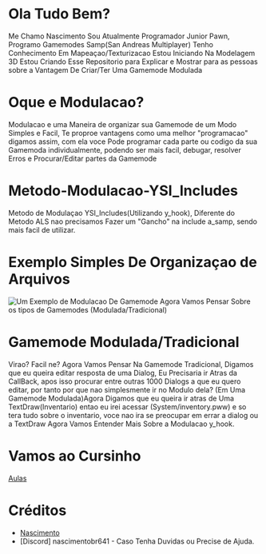# Ola Tudo Bem?
Me Chamo Nascimento Sou Atualmente Programador Junior Pawn, Programo Gamemodes Samp(San Andreas Multiplayer)
Tenho Conhecimento Em Mapeaçao/Texturizacao Estou Iniciando Na Modelagem 3D
Estou Criando Esse Repositorio para Explicar e Mostrar para as pessoas sobre a Vantagem De Criar/Ter Uma Gamemode Modulada


# Oque e Modulacao?
Modulacao e uma Maneira de organizar sua Gamemode de um Modo Simples e Facil, Te proproe vantagens como uma melhor "programacao" digamos assim, 
com ela voce Pode programar cada parte ou codigo da sua Gamemoda individualmente, podendo ser mais facil, debugar, resolver Erros e Procurar/Editar partes da Gamemode 

# Metodo-Modulacao-YSI_Includes
Metodo de Modulaçao YSI_Includes(Utilizando y_hook), Diferente do Metodo ALS nao precisamos Fazer um "Gancho" na include a_samp, sendo mais facil de utilizar. 

# Exemplo Simples De Organizaçao de Arquivos
![Um Exemplo de Modulacao De Gamemode](../Imagens/Gamemode1.png)
Agora Vamos Pensar Sobre os tipos de Gamemodes (Modulada/Tradicional)

# Gamemode Modulada/Tradicional
Virao? Facil ne? Agora Vamos Pensar Na Gamemode Tradicional, Digamos que eu queira editar resposta de uma Dialog, Eu Precisaria ir Atras da CallBack, apos isso procurar entre outras 1000 Dialogs a que eu quero editar, por tanto por que nao simplesmente ir no Modulo dela? (Em Uma Gamemode Modulada)Agora Digamos que eu queira ir atras de Uma TextDraw(Inventario) entao eu irei acessar (System/inventory.pww) e so tera tudo sobre o inventario, voce nao ira se preocupar em errar a dialog ou a TextDraw Agora Vamos Entender Mais Sobre a Modulacao y_hook.

# Vamos ao Cursinho
 [Aulas](aula)

# Créditos
- [Nascimento](https://github.com/NascimentoSamp)
- [Discord] nascimentobr641 - Caso Tenha Duvidas ou Precise de Ajuda.
